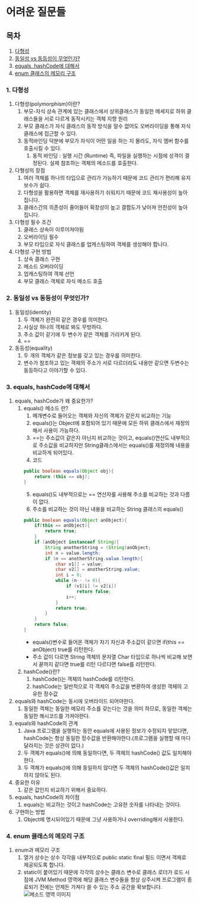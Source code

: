 # 어려운 질문들
## 목차
1. [다형성](https://github.com/hifrogie/Github/blob/main/quiz.md#1-%EB%8B%A4%ED%98%95%EC%84%B1)
2. [동일성 vs 동등성이 무엇인가?](https://github.com/hifrogie/Github/blob/main/quiz.md#2-%EB%8F%99%EC%9D%BC%EC%84%B1-vs-%EB%8F%99%EB%93%B1%EC%84%B1%EC%9D%B4-%EB%AC%B4%EC%97%87%EC%9D%B8%EA%B0%80)
3. [equals, hashCode에 대해서](https://github.com/hifrogie/Github/blob/main/quiz.md#3-equals-hashcode%EC%97%90-%EB%8C%80%ED%95%B4%EC%84%9C)
4. [enum 클래스의 메모리 구조](https://github.com/hifrogie/Github/blob/main/quiz.md#4-enum-%ED%81%B4%EB%9E%98%EC%8A%A4%EC%9D%98-%EB%A9%94%EB%AA%A8%EB%A6%AC-%EA%B5%AC%EC%A1%B0)
### 1. 다형성
1. 다형성(polymorphism)이란?
    1. 부모-자식 상속 관계에 있는 클래스에서 상위클래스가 동일한 메세지로 하위 클래스들을 서로 다르게 동작시키는 객체 지향 원리
    2. 부모 클래스가 자식 클래스의 동작 방식을 알수 없어도 오버라이딩을 통해 자식 클래스에 접근할 수 있다.
    3. 동적바인딩 덕분에 부모가 자식이 어떤 일을 하는 지 몰라도, 자식 멤버 함수를 호출시킬 수 있다.
        1. 동적 바인딩 : 실행 시간 (Runtime) 즉, 파일을 실행하는 시점에 성격이 결정된다. 실제 참조하는 객체의 메소드를 호출한다. 
2. 다형성의 장점
    1. 여러 객체를 하나의 타입으로 관리가 가능하기 때문에 코드 관리가 편리해 유지보수가 쉽다.
    2. 다형성을 활용하면 객체를 재사용하기 쉬워지기 때문에 코드 재사용성이 높아집니다.
    3. 클래스간의 의존성이 줄어들어 확장성이 높고 결합도가 낮아져 안전성이 높아집니다.
3. 다형성 필수 조건
    1. 클래스 상속이 이루어져야됨
    2. 오버라이딩 필수
    3. 부모 타입으로 자식 클래스를 업캐스팅하여 객체를 생성해야 합니다.
4. 다형성 구현 방법
    1. 상속 클래스 구현
    2. 메소드 오버라이딩
    3. 업캐스팅하여 객체 선언
    4. 부모 클래스 객체로 자식 메소드 호출

### 2. 동일성 vs 동등성이 무엇인가?
1. 동일성(identity)
    1. 두 객체가 완전히 같은 경우를 의미한다.
    2. 사실상 하나의 객체로 봐도 무방하다.
    3. 주소 값이 같기에 두 변수가 같은 객체를 가리키게 된다.
    4. ==
2. 동등성(equality)
    1. 두 개의 객체가 같은 정보를 갖고 있는 경우를 의미한다.
    2. 변수가 참조하고 있는 객체의 주소가 서로 다르더라도 내용만 같으면 두변수는 동등하다고 이야기할 수 있다.
    

### 3. equals, hashCode에 대해서
1. equals, hashCode가 왜 중요한가?
    1. equals() 메소드 란?
        1. 메개변수로 들어오는 객체와 자신의 객체가 같은지 비교하는 기능
        2. equals()는 Object에 포함되어 있기 때문에 모든 하위 클래스에서 재정의 해서 사용이 가능하다.
        3. ==는 주소값이 같은지 아닌지 비교하는 것이고, equals()연산도 내부적으로 주소값을 비교하지만 String클래스에서는 equals()를 재정의해 내용을 비교하게 되어있다.
        4. 코드
        ```java
        public boolean equals(Object obj){
            return (this == obj);
        }
        ```
        5. equals()도 내부적으로는 == 연산자를 사용해 주소를 비교하는 것과 다름이 없다. 
        6. 주소를 비교하는 것이 아닌 내용을 비교하는 String 클래스의 equals()
        ```java
        public boolean equals(Object anObject){
            if(this == anObject){
                return true;
            }
            if (anObject instanceof String){
                String anotherString = (String)anObject;
                int n = value.length;
                if (n == anotherString.value.length){
                    char v1[] = value;
                    char v2[] = anotherString.value;
                    int i = 0;
                    while (n-- != 0){
                        if (v1[i] != v2[i])
                            return false;
                        i++;
                    }
                    return true;
                }
            }
            return false;
        }
        ```
        - equals()변수로 들어온 객체가 자기 자신과 주소값이 같으면 if(this == anObject) true를 리턴한다.
        - 주소 값이 다르면 String 객체의 문자열 Char 타입으로 하나씩 비교해 보면서 끝까지 같다면 true를 리턴 다르다면 false를 리턴한다.
    2. hashCode()란?
        1. hashCode()는 객체의 hashCode를 리턴한다.
        2. hashCode는 일반적으로 각 객체의 주소값을 변환하여 생성한 객체의 고유한 정수값
2. equals와 hashCode는 동시에 오버라이드 되어야한다. 
    1. 동일한 객체는 동일한 메모리 주소를 갖는다는 것을 의미 하므로, 동일한 객체는 동일한 해시코드를 가져야한다.
3. equals와 hashCode의 관계
    1. Java 프로그램을 실행하는 동안 equals에 사용된 정보가 수정되지 앟았다면, hashCode는 항상 동일한 정수값을 반환해야한다.(프로그램을 실행할 때 마다 달라지는 것은 상관이 없다.)
    2. 두 객체가 equals()에 의해 동일하다면, 두 객체의 hashCode() 값도 일치해야 한다.
    3. 두 객체가 equals()에 의해 동일하지 않다면 두 객체의 hashCode()값은 일치하지 않아도 된다.
4. 중요한 이유
    1. 같은 값인지 비교하기 위해서 중요하다.
5. equals, hashCode의 차이점
    1. equals는 비교하는 것이고 hashCode는 고유한 숫자를 나타내는 것이다.
6. 구현하는 방법
    1. Object에 명시되어있기 때문에 그냥 사용하거나 overriding해서 사용한다.

### 4. enum 클래스의 메모리 구조
1. enum과 메모리 구조
    1. 열거 상수는 상수 각각을 내부적으로 public static final 필드 이면서 객체로 제공되도록 합니다.
    2. static이 붙어있기 때문에 각각의 상수는 클래스 변수로 클래스 로더가 로드 시점에 JVM Method 영역에 해당 클래스 변수들을 항상 상주시켜 프로그램이 종료되기 전에는 언제든 가져다 쓸 수 있는 주소 공간을 확보합니다.
    ![메소드 영역 이미지](https://honbabzone.com/assets/images/post/java/emum-memory.png)

